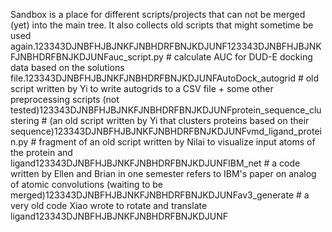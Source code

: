 Sandbox is a place for different scripts/projects that can not be merged (yet) into the main tree. It also collects old scripts that might sometime be used again.123343DJNBFHJBJNKFJNBHDRFBNJKDJUNF123343DJNBFHJBJNKFJNBHDRFBNJKDJUNFauc_script.py # calculate AUC for DUD-E docking data based on the solutions file.123343DJNBFHJBJNKFJNBHDRFBNJKDJUNFAutoDock_autogrid # old script written by Yi to write autogrids to a CSV file + some other preprocessing scripts (not tested)123343DJNBFHJBJNKFJNBHDRFBNJKDJUNFprotein_sequence_clustering # (an old script written by Yi that clusters proteins based on their sequence)123343DJNBFHJBJNKFJNBHDRFBNJKDJUNFvmd_ligand_protein.py # fragment of an old script written by Nilai to visualize input atoms of the protein and ligand123343DJNBFHJBJNKFJNBHDRFBNJKDJUNFIBM_net # a code written by Ellen and Brian in one semester refers to IBM's paper on analog of atomic convolutions (waiting to be merged)123343DJNBFHJBJNKFJNBHDRFBNJKDJUNFav3_generate # a very old code Xiao wrote to rotate and translate ligand123343DJNBFHJBJNKFJNBHDRFBNJKDJUNF